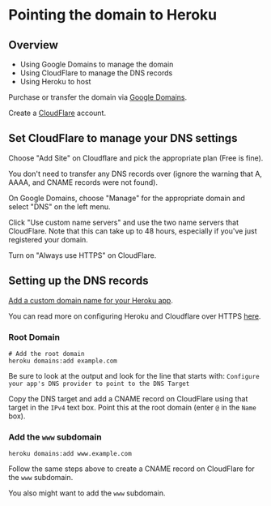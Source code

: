 # Pointing the domain to Heroku

## Overview

* Using Google Domains to manage the domain
* Using CloudFlare to manage the DNS records
* Using Heroku to host

Purchase or transfer the domain via [Google Domains](https://domains.google/).

Create a [CloudFlare](https://www.cloudflare.com/) account.

## Set CloudFlare to manage your DNS settings

Choose "Add Site" on Cloudflare and pick the appropriate plan (Free is fine).

You don't need to transfer any DNS records over (ignore the warning that A, AAAA, and CNAME records were not found).

On Google Domains, choose "Manage" for the appropriate domain and select "DNS" on the left menu.

Click "Use custom name servers" and use the two name servers that CloudFlare. Note that this can take up to 48 hours, especially if you've just registered your domain.

Turn on "Always use HTTPS" on CloudFlare.

## Setting up the DNS records

[Add a custom domain name for your Heroku app](https://devcenter.heroku.com/articles/custom-domains).

You can read more on configuring Heroku and Cloudflare over HTTPS [here](https://support.cloudflare.com/hc/en-us/articles/205893698-Configure-Cloudflare-and-Heroku-over-HTTPS).

### Root Domain

```
# Add the root domain
heroku domains:add example.com
```

Be sure to look at the output and look for the line that starts with: `Configure your app's DNS provider to point to the DNS Target`

Copy the DNS target and add a CNAME record on CloudFlare using that target in the `IPv4` text box. Point this at the root domain (enter `@` in the `Name` box).

### Add the `www` subdomain

```
heroku domains:add www.example.com
```

Follow the same steps above to create a CNAME record on CloudFlare for the `www` subdomain.

You also might want to add the `www` subdomain.
